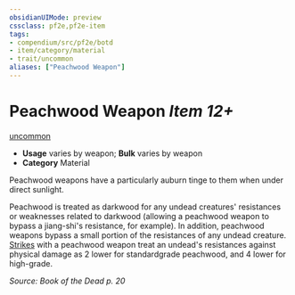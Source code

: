 ```yaml
---
obsidianUIMode: preview
cssclass: pf2e,pf2e-item
tags:
- compendium/src/pf2e/botd
- item/category/material
- trait/uncommon
aliases: ["Peachwood Weapon"]
---
```

# Peachwood Weapon *Item 12+*  
[uncommon](rules/traits/uncommon.md)  

- **Usage** varies by weapon; **Bulk** varies by weapon
- **Category** Material

Peachwood weapons have a particularly auburn tinge to them when under direct sunlight.

Peachwood is treated as darkwood for any undead creatures' resistances or weaknesses related to darkwood (allowing a peachwood weapon to bypass a jiang-shi's resistance, for example). In addition, peachwood weapons bypass a small portion of the resistances of any undead creature. [Strikes](rules/actions/strike.md) with a peachwood weapon treat an undead's resistances against physical damage as 2 lower for standardgrade peachwood, and 4 lower for high-grade.

*Source: Book of the Dead p. 20*